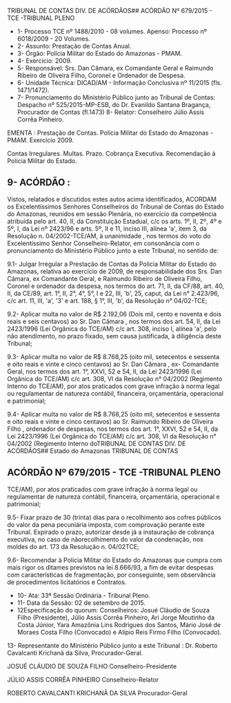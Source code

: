 TRIBUNAL DE CONTAS DIV. DE ACÓRDÃOS## ACÓRDÃO Nº 679/2015 - TCE -TRIBUNAL PLENO

- 1- Processo TCE nº 1488/2010 - 08 volumes. Apenso: Processo nº 6018/2009 - 20 Volumes.
- 2- Assunto: Prestação de Contas Anual.
- 3- Órgão: Polícia Militar do Estado do Amazonas - PMAM.
- 4- Exercício: 2009.
- 5-  Responsável: Srs.  Dan  Câmara,  ex  Comandante  Geral  e  Raimundo  Ribeiro  de Oliveira Filho, Coronel e Ordenador de Despesa.
- 6- Unidade Técnica: DICAD/AM - Informação Conclusiva nº 11/2015 (fls. 1471/1472).
- 7- Pronunciamento do Ministério Público junto ao Tribunal de Contas: Despacho nº 525/2015-MP-ESB, do Dr. Evanildo Santana Bragança, Procurador de Contas (fl.1473) 8- Relator: Conselheiro Júlio Assis Corrêa Pinheiro.

EMENTA :  Prestação de Contas. Polícia  Militar do Estado do Amazonas - PMAM. Exercício 2009.

Contas Irregulares. Multas. Prazo. Cobrança Executiva. Recomendação  à  Polícia Militar do Estado.

## 9- ACÓRDÃO :

Vistos, relatados e discutidos estes autos acima identificados, ACORDAM os Excelentíssimos Senhores Conselheiros do Tribunal de Contas do Estado do Amazonas, reunidos em sessão Plenária, no exercício da competência atribuída pelo  art.  40,  II, da Constituição Estadual, c/c os arts. 1º, II, 2º, 4º e 5º, I, da Lei nº 2423/96 e arts. 5º, II e 11, inciso  III,  alínea  'a',  item  3,  da  Resolução  n.  04/2002-TCE/AM, à  unanimidade ,  nos termos do voto do Excelentíssimo Senhor Conselheiro-Relator, em consonância com o pronunciamento do Ministério Público junto a este Tribunal, no sentido de:

9.1- Julgar Irregular a Prestação de Contas da Policia Militar do Estado do Amazonas, relativa ao exercício de 2009, de responsabilidade dos Srs. Dan Câmara, ex Comandante  Geral,  e  Raimundo  Ribeiro  de  Oliveira  Filho,  Coronel  e  ordenador  da despesa, nos termos do art. 71, II, da CF/88, art. 40, II, da CE/89, art. 1°, II, 2°, 4°, 5°, I e 22, III, 'b', 25, caput, da Lei n° 2.423/96, c/c art. 11, III, 'a', '3' e art. 188, § 1°, III, 'b', da Resolução n° 04/02-TCE;

9.2- Aplicar multa no valor de R$ 2.192,06 (Dois mil, cento e noventa e dois reais e seis centavos) ao Sr. Dan Câmara , nos termos dos art. 54, II, da Lei 2423/1996 (Lei Orgânica do TCE/AM) c/c art. 308, inciso I, alínea 'a', pelo não atendimento, no prazo fixado, sem causa justificada, à diligência deste Tribunal;

9.3- Aplicar multa no valor de R$ 8.768,25 (oito mil, setecentos e sessenta e oito  reais  e  vinte  e  cinco  centavos)  ao  Sr. Dan  Câmara ,  ex-  Comandante  Geral,  nos termos dos art. 1°, XXVI, 52 e 54, II, da Lei 2423/1996 (Lei Orgânica do TCE/AM) c/c art. 308,  VI da Resolução n° 04/2002 (Regimento  Interno do TCE/AM), por atos praticados com  grave  infração  à  norma  legal  ou  regulamentar  de  natureza  contábil,  financeira, orçamentária, operacional e patrimonial;

9.4- Aplicar multa no valor de R$ 8.768,25 (oito mil, setecentos e sessenta e oito  reais  e  vinte  e  cinco  centavos)  ao  Sr. Raimundo  Ribeiro  de  Oliveira  Filho , ordenador de despesas, nos termos dos art. 1°, XXVI, 52 e 54, II, da Lei 2423/1996 (Lei Orgânica do TCE/AM) c/c art. 308,  VI da Resolução n° 04/2002 (Regimento  Interno doTRIBUNAL DE CONTAS DIV. DE ACÓRDÃOS## Estado do Amazonas TRIBUNAL DE CONTAS

## ACÓRDÃO Nº 679/2015 - TCE -TRIBUNAL PLENO

TCE/AM),  por  atos  praticados  com  grave  infração  à  norma  legal  ou  regulamentar  de natureza contábil, financeira, orçamentária, operacional e patrimonial;

9.5- Fixar prazo de 30 (trinta) dias  para  o  recolhimento aos cofres públicos do valor da pena pecuniária imposta, com comprovação perante este Tribunal. Expirado o prazo, autorizar desde  já  a  instauração  de  cobrança  executiva,  no  caso  de  nãorecolhimento do  valor da condenação, nos moldes do art.  173  da Resolução n. 04/02TCE;

9.6-  Recomendar  à Policia  Militar do  Estado  do  Amazonas que  cumpra com  mais  rigor  os  ditames  previstos  na  lei  8.666/93,  a  fim  de  evitar  despesas  com características  de  fragmentação,  por  conseguinte,  sem  observância  de  procedimentos licitatórios e Contratos.

- 10- Ata: 33ª Sessão Ordinária - Tribunal Pleno.
- 11- Data da Sessão: 02 de setembro de 2015.
- 12Especificação do quorum: Conselheiros: Josué Cláudio de Souza Filho (Presidente),  Júlio  Assis  Corrêa  Pinheiro,  Ari  Jorge  Moutinho  da  Costa  Júnior,  Yara Amazônia Lins Rodrigues dos Santos, Mário José de Moraes Costa Filho (Convocado) e Alípio Reis Firmo Filho (Convocado).

13- Representante do Ministério Público junto a este Tribunal : Dr. Roberto Cavalcanti Krichanã da Silva, Procurador-Geral.

JOSUÉ CLÁUDIO DE SOUZA FILHO Conselheiro-Presidente

JÚLIO ASSIS CORRÊA PINHEIRO Conselheiro-Relator

ROBERTO CAVALCANTI KRICHANÃ DA SILVA Procurador-Geral